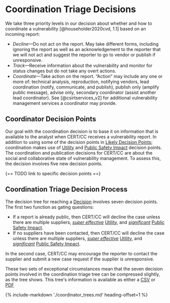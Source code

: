 # Coordination Triage Decisions

We take three priority levels in our decision about whether and how to coordinate a vulnerability [@householder2020cvd, 1.1] based on an incoming report:

 - *Decline*—Do not act on the report. May take different forms, including ignoring the report as well as an acknowledgement to the reporter that we will not act and suggest the reporter to go to vendor or publish if unresponsive.
 - *Track*—Receive information about the vulnerability and monitor for status changes but do not take any overt actions.
 - *Coordinate*—Take action on the report. “Action” may include any one or more of: technical analysis, reproduction, notifying vendors, lead coordination (notify, communicate, and publish), publish only (amplify public message), advise only, secondary coordinator (assist another lead coordinator). See [@csirtservices_v2] for additional vulnerability management services a coordinator may provide.


## Coordinator Decision Points

Our goal with the coordination decision is to base it on information that is available to the analyst when CERT/CC receives a vulnerability report.
In addition to using some of the decision points in [Likely Decision Points](#likely-decision-points-and-relevant-data); coordination makes use of [Utility](../reference/decision_points/utility.md) and [Public Safety Impact](../reference/decision_points/public_safety_impact.md) decision points.
The coordination and publication decisions for CERT/CC are about the social and collaborative state of vulnerability management.
To assess this, the decision involves five new decision points.

{== TODO link to specific decision points ==}




## Coordination Triage Decision Process

The decision tree for reaching a [Decision](#coordination-triage-decisions) involves seven decision points.
The first two function as gating questions:
 - If a report is already public, then CERT/CC will decline the case unless there are multiple suppliers, [*super effective*](../reference/decision_points/system_exposure.md) [Utility](../reference/decision_points/utility.md), and [*significant*](../reference/decision_points/public_safety_impact.md) [Public Safety Impact](../reference/decision_points/public_safety_impact.md).
 - If no suppliers have been contacted, then CERT/CC will decline the case unless there are multiple suppliers, [*super effective*](../reference/decision_points/system_exposure.md) [Utility](../reference/decision_points/utility.md), and [*significant*](../reference/decision_points/public_safety_impact.md) [Public Safety Impact](../reference/decision_points/public_safety_impact.md).

In the second case, CERT/CC may encourage the reporter to contact the supplier and submit a new case request if the supplier is unresponsive.

These two sets of exceptional circumstances mean that the seven decision points involved in the coordination triage tree can be compressed slightly, as the tree shows.
This tree's information is available as either a [CSV](https://github.com/CERTCC/SSVC/blob/main/data/ssvc_2_coord-triage.csv) or [PDF](https://github.com/CERTCC/SSVC/blob/main/doc/graphics/ssvc_2_coord-triage.pdf)

{% include-markdown './coordinator_trees.md' heading-offset=1 %}